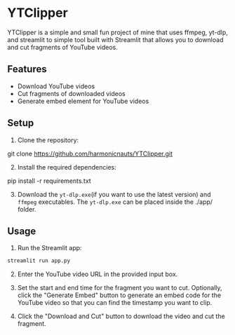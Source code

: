 # YTClipper

YTClipper is a simple and small fun project of mine that uses ffmpeg, yt-dlp, and streamlit to simple tool built with Streamlit that allows you to download and cut fragments of YouTube videos.

## Features

- Download YouTube videos
- Cut fragments of downloaded videos
- Generate embed element for YouTube videos

## Setup

1. Clone the repository:

git clone https://github.com/harmonicnauts/YTClipper.git

2. Install the required dependencies:

pip install -r requirements.txt

3. Download the `yt-dlp.exe`(if you want to use the latest version) and `ffmpeg` executables. The `yt-dlp.exe` can be placed inside the ./app/ folder.

## Usage

1. Run the Streamlit app:

```bash
streamlit run app.py
```

2. Enter the YouTube video URL in the provided input box.

3. Set the start and end time for the fragment you want to cut. Optionally, click the "Generate Embed" button to generate an embed code for the YouTube video so that you can find the timestamp you want to clip.

4. Click the "Download and Cut" button to download the video and cut the fragment.
